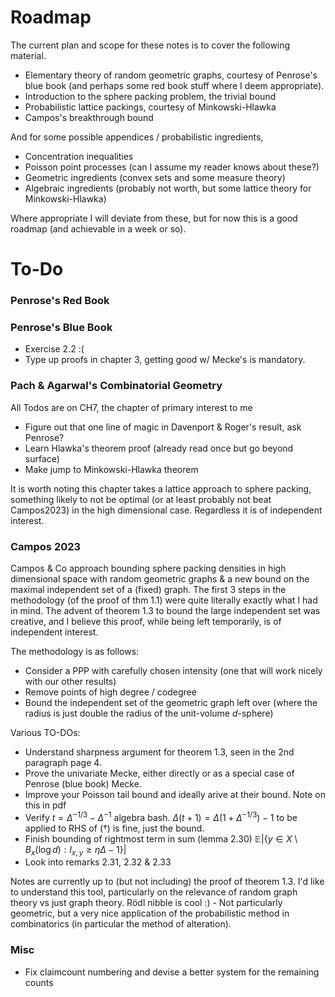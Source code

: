 ﻿# Roadmap 

The current plan and scope for these notes is to cover the following material. 

- Elementary theory of random geometric graphs, courtesy of Penrose's blue book (and perhaps some red book 
stuff where I deem appropriate). 
- Introduction to the sphere packing problem, the trivial bound 
- Probabilistic lattice packings, courtesy of Minkowski-Hlawka 
- Campos's breakthrough bound

And for some possible appendices / probabilistic ingredients, 

- Concentration inequalities
- Poisson point processes (can I assume my reader knows about these?)
- Geometric ingredients (convex sets and some measure theory)
- Algebraic ingredients (probably not worth, but some lattice theory for Minkowski-Hlawka)

Where appropriate I will deviate from these, but for now this is a good roadmap (and achievable in a week or so). 


# To-Do

### Penrose's Red Book

### Penrose's Blue Book
- Exercise 2.2 :(
- Type up proofs in chapter 3, getting good w/ Mecke's is mandatory. 

### Pach & Agarwal's Combinatorial Geometry
All Todos are on CH7, the chapter of primary interest to me
- Figure out that one line of magic in Davenport & Roger's result, ask Penrose? 
- Learn Hlawka's theorem proof (already read once but go beyond surface)
- Make jump to Minkowski-Hlawka theorem 

It is worth noting this chapter takes a lattice approach to sphere packing, something likely to not 
be optimal (or at least probably not beat Campos2023) in the high dimensional case. Regardless it is of independent interest.

### Campos 2023
Campos & Co approach bounding sphere packing densities in high dimensional space with random geometric graphs & a new bound on the maximal independent set of a (fixed) graph. The first 3 steps in the methodology (of the proof of thm 1.1) were quite literally exactly what I had in mind. The advent of theorem 1.3 to bound the large independent set was creative, and I believe this proof, while being left temporarily, is of independent interest. 

The methodology is as follows: 
- Consider a PPP with carefully chosen intensity (one that will work nicely with our other results)
- Remove points of high degree / codegree 
- Bound the independent set of the geometric graph left over (where the radius is just double the radius of the unit-volume $d$-sphere)

Various TO-DOs:

- Understand sharpness argument for theorem 1.3, seen in the 2nd paragraph page 4. 
- Prove the univariate Mecke, either directly or as a special case of Penrose (blue book) Mecke. 
- Improve your Poisson tail bound and ideally arive at their bound. Note on this in pdf
- Verify $t = \Delta^{-1/3} - \Delta^{-1}$ algebra bash. $\Delta(t+1) = \Delta(1+\Delta^{-1/3}) - 1$ to be applied to RHS of $(\dagger)$ is fine, just the bound.
- Finish bounding of rightmost term in sum (lemma 2.30) $\mathbb{E}|\{y \in X \setminus B_x(\log d) : I_{x,y} \geq \eta \Delta - 1\}|$
- Look into remarks 2.31, 2.32 & 2.33

Notes are currently up to (but not including) the proof of theorem 1.3. I'd like to understand this tool, particularly on the relevance of random graph theory vs just graph theory. Rödl nibble is cool :)
    - Not particularly geometric, but a very nice application of the probabilistic method in combinatorics (in particular the method of alteration). 

### Misc
- Fix claimcount numbering and devise a better system for the remaining counts


